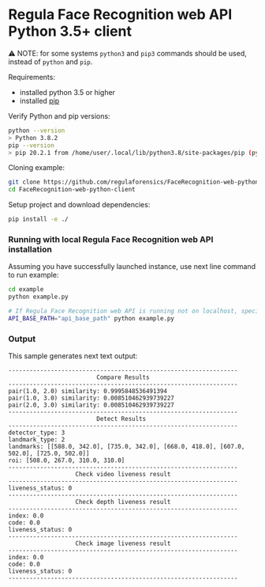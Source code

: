 # Regula Face Recognition web API Python 3.5+ client

:warning: NOTE: for some systems `python3` and `pip3` commands should be used, instead of `python` and `pip`.

Requirements:
- installed python 3.5 or higher
- installed [pip](https://pip.pypa.io/en/stable/installing/)

Verify Python and pip versions:
```bash
python --version  
> Python 3.8.2
pip --version     
> pip 20.2.1 from /home/user/.local/lib/python3.8/site-packages/pip (python 3.8)
```

Cloning example:
```bash
git clone https://github.com/regulaforensics/FaceRecognition-web-python-client.git
cd FaceRecognition-web-python-client
```

Setup project and download dependencies:
```bash
pip install -e ./
```

### Running with local Regula Face Recognition web API installation

Assuming you have successfully launched instance, use next line command to run example:
```bash
cd example
python example.py

# If Regula Face Recognition web API is running not on localhost, specify host via env variable:
API_BASE_PATH="api_base_path" python example.py
```

### Output 
This sample generates next text output:
```text
-----------------------------------------------------------------
                         Compare Results                         
-----------------------------------------------------------------
pair(1.0, 2.0) similarity: 0.9995848536491394
pair(1.0, 3.0) similarity: 0.008510462939739227
pair(2.0, 3.0) similarity: 0.008510462939739227
-----------------------------------------------------------------
                         Detect Results                         
-----------------------------------------------------------------
detector_type: 3
landmark_type: 2
landmarks: [[588.0, 342.0], [735.0, 342.0], [668.0, 418.0], [607.0, 502.0], [725.0, 502.0]]
roi: [508.0, 267.0, 310.0, 310.0]
-----------------------------------------------------------------
                   Check video liveness result                  
-----------------------------------------------------------------
liveness_status: 0
-----------------------------------------------------------------
                   Check depth liveness result                  
-----------------------------------------------------------------
index: 0.0
code: 0.0
liveness_status: 0
-----------------------------------------------------------------
                   Check image liveness result       
-----------------------------------------------------------------           
index: 0.0
code: 0.0
liveness_status: 0
-----------------------------------------------------------------


```
